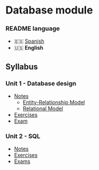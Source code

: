 # Database module

### README language
- 🇪🇸 [Spanish](./README.md)
- 🇺🇸 **English**

## Syllabus
### Unit 1 - Database design
- [Notes](./Unidad1-Diseño_de_bases_de_datos/Apuntes/)
    - [Entity-Relationship Model](./Unidad1-Diseño_de_bases_de_datos/Apuntes/Unidad1-Modelo_entidad_relación/)
    - [Relational Model](./Unidad1-Diseño_de_bases_de_datos/Apuntes/Unidad2-Modelo_relacional/)
- [Exercises](./Unidad1-Diseño_de_bases_de_datos/Ejercicios/)
- [Exam](./Unidad1-Diseño_de_bases_de_datos/Examen/)
### Unit 2 - SQL
- [Notes](./Unidad2-SQL/Apuntes/)
- [Exercises](./Unidad2-SQL/Ejercicios/)
- [Exams](./Unidad2-SQL/Exámenes/)
